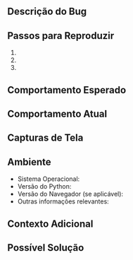## Descrição do Bug

<!-- Uma descrição clara e concisa do bug encontrado. -->

## Passos para Reproduzir

1. <!-- Primeiro passo -->
2. <!-- Segundo passo -->
3. <!-- E assim por diante... -->

## Comportamento Esperado

<!-- Uma descrição clara e concisa do que você esperava que acontecesse. -->

## Comportamento Atual

<!-- Uma descrição clara e concisa do que acontece atualmente. -->

## Capturas de Tela

<!-- Se aplicável, adicione capturas de tela para ajudar a explicar o problema. -->

## Ambiente

- Sistema Operacional: <!-- ex: Windows 10, Ubuntu 20.04 -->
- Versão do Python: <!-- ex: 3.9.5 -->
- Versão do Navegador (se aplicável): <!-- ex: Chrome 91.0.4472.124 -->
- Outras informações relevantes: <!-- ex: versões de bibliotecas específicas -->

## Contexto Adicional

<!-- Adicione qualquer outro contexto sobre o problema aqui. -->

## Possível Solução

<!-- Se você tiver alguma ideia de como resolver o problema, compartilhe aqui. -->
